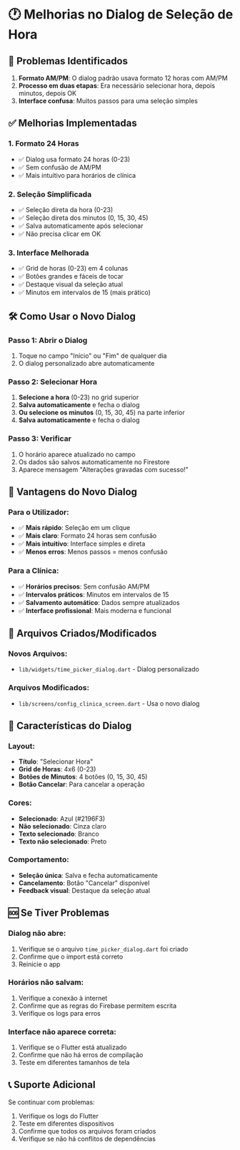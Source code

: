 # 🕐 Melhorias no Dialog de Seleção de Hora

## 🚨 Problemas Identificados

1. **Formato AM/PM**: O dialog padrão usava formato 12 horas com AM/PM
2. **Processo em duas etapas**: Era necessário selecionar hora, depois minutos, depois OK
3. **Interface confusa**: Muitos passos para uma seleção simples

## ✅ Melhorias Implementadas

### 1. **Formato 24 Horas**
- ✅ Dialog usa formato 24 horas (0-23)
- ✅ Sem confusão de AM/PM
- ✅ Mais intuitivo para horários de clínica

### 2. **Seleção Simplificada**
- ✅ Seleção direta da hora (0-23)
- ✅ Seleção direta dos minutos (0, 15, 30, 45)
- ✅ Salva automaticamente após selecionar
- ✅ Não precisa clicar em OK

### 3. **Interface Melhorada**
- ✅ Grid de horas (0-23) em 4 colunas
- ✅ Botões grandes e fáceis de tocar
- ✅ Destaque visual da seleção atual
- ✅ Minutos em intervalos de 15 (mais prático)

## 🛠️ Como Usar o Novo Dialog

### Passo 1: Abrir o Dialog
1. Toque no campo "Início" ou "Fim" de qualquer dia
2. O dialog personalizado abre automaticamente

### Passo 2: Selecionar Hora
1. **Selecione a hora** (0-23) no grid superior
2. **Salva automaticamente** e fecha o dialog
3. **Ou selecione os minutos** (0, 15, 30, 45) na parte inferior
4. **Salva automaticamente** e fecha o dialog

### Passo 3: Verificar
1. O horário aparece atualizado no campo
2. Os dados são salvos automaticamente no Firestore
3. Aparece mensagem "Alterações gravadas com sucesso!"

## 🎯 Vantagens do Novo Dialog

### **Para o Utilizador:**
- ✅ **Mais rápido**: Seleção em um clique
- ✅ **Mais claro**: Formato 24 horas sem confusão
- ✅ **Mais intuitivo**: Interface simples e direta
- ✅ **Menos erros**: Menos passos = menos confusão

### **Para a Clínica:**
- ✅ **Horários precisos**: Sem confusão AM/PM
- ✅ **Intervalos práticos**: Minutos em intervalos de 15
- ✅ **Salvamento automático**: Dados sempre atualizados
- ✅ **Interface profissional**: Mais moderna e funcional

## 🔧 Arquivos Criados/Modificados

### **Novos Arquivos:**
- `lib/widgets/time_picker_dialog.dart` - Dialog personalizado

### **Arquivos Modificados:**
- `lib/screens/config_clinica_screen.dart` - Usa o novo dialog

## 🎨 Características do Dialog

### **Layout:**
- **Título**: "Selecionar Hora"
- **Grid de Horas**: 4x6 (0-23)
- **Botões de Minutos**: 4 botões (0, 15, 30, 45)
- **Botão Cancelar**: Para cancelar a operação

### **Cores:**
- **Selecionado**: Azul (#2196F3)
- **Não selecionado**: Cinza claro
- **Texto selecionado**: Branco
- **Texto não selecionado**: Preto

### **Comportamento:**
- **Seleção única**: Salva e fecha automaticamente
- **Cancelamento**: Botão "Cancelar" disponível
- **Feedback visual**: Destaque da seleção atual

## 🆘 Se Tiver Problemas

### **Dialog não abre:**
1. Verifique se o arquivo `time_picker_dialog.dart` foi criado
2. Confirme que o import está correto
3. Reinicie o app

### **Horários não salvam:**
1. Verifique a conexão à internet
2. Confirme que as regras do Firebase permitem escrita
3. Verifique os logs para erros

### **Interface não aparece correta:**
1. Verifique se o Flutter está atualizado
2. Confirme que não há erros de compilação
3. Teste em diferentes tamanhos de tela

## 📞 Suporte Adicional

Se continuar com problemas:
1. Verifique os logs do Flutter
2. Teste em diferentes dispositivos
3. Confirme que todos os arquivos foram criados
4. Verifique se não há conflitos de dependências 